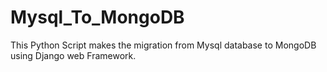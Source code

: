 # Mysql_To_MongoDB

This Python Script makes the migration from Mysql database to MongoDB using Django web Framework.
